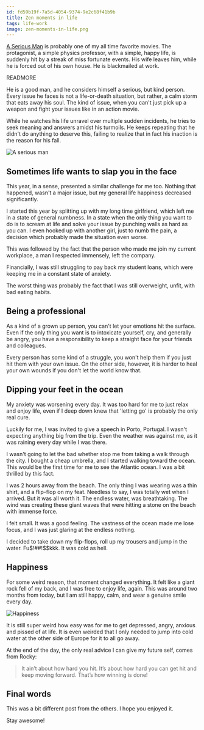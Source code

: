 ```yaml
---
id: fd59b19f-7a5d-4054-9374-9e2c68f41b9b
title: Zen moments in life
tags: life-work
image: zen-moments-in-life.png
---
```


[A Serious Man](http://www.imdb.com/title/tt1019452/) is probably one of my all
time favorite movies. The protagonist, a simple physics professor, with a
simple, happy life, is suddenly hit by a streak of miss fortunate events. His
wife leaves him, while he is forced out of his own house. He is blackmailed
at work.

READMORE

He is a good man, and he considers himself a serious, but kind person. Every
issue he faces is not a life-or-death situation, but rather, a calm storm that
eats away his soul. The kind of issue, when you can't just pick up a weapon and
fight your issues like in an action movie.

While he watches his life unravel over multiple sudden incidents, he tries to
seek meaning and answers amidst his turmoils. He keeps repeating that he didn't
do anything to deserve this, failing to realize that in fact his inaction is
the reason for his fall.

![A serious man](images/zen/a-serious-man.jpg)

## Sometimes life wants to slap you in the face

This year, in a sense, presented a similar challenge for me too. Nothing that
happened, wasn't a major issue, but my general life happiness decreased
significantly.

I started this year by splitting up with my long time girlfriend, which left me
in a state of general numbness. In a state when the only thing you want to
do is to scream at life and solve your issue by punching walls as hard as you
can. I even hooked up with another girl, just to numb the pain, a decision
which probably made the situation even worse.

This was followed by the fact that the person who made me join my current
workplace, a man I respected immensely, left the company.

Financially, I was still struggling to pay back my student loans, which were
keeping me in a constant state of anxiety.

The worst thing was probably the fact that I was still overweight, unfit, with
bad eating habits.

## Being a professional

As a kind of a grown up person, you can't let your emotions hit the surface.
Even if the only thing you want is to intoxicate yourself, cry, and generally be
angry, you have a responsibility to keep a straight face for your friends and
colleagues.

Every person has some kind of a struggle, you won't help them if you just hit
them with your own issue. On the other side, however, it is harder to heal your
own wounds if you don't let the world know that.

## Dipping your feet in the ocean

My anxiety was worsening every day. It was too hard for me to just relax and
enjoy life, even if I deep down knew that 'letting go' is probably the only real
cure.

Luckily for me, I was invited to give a speech in Porto, Portugal. I wasn't
expecting anything big from the trip. Even the weather was against me, as it was
raining every day while I was there.

I wasn't going to let the bad whether stop me from taking a walk through the
city. I bought a cheap umbrella, and I started walking toward the ocean. This
would be the first time for me to see the Atlantic ocean. I was a bit thrilled
by this fact.

I was 2 hours away from the beach. The only thing I was wearing was a
thin shirt, and a flip-flop on my feat. Needless to say, I was totally wet when
I arrived. But it was all worth it. The endless water, was breathtaking. The
wind was creating these giant waves that were hitting a stone on the beach with
immense force.

I felt small. It was a good feeling. The vastness of the ocean made me lose
focus, and I was just glaring at the endless nothing.

I decided to take down my flip-flops, roll up my trousers and jump in the water.
Fu$!##!$$kkk. It was cold as hell.

## Happiness

For some weird reason, that moment changed everything. It felt like a giant rock
fell of my back, and I was free to enjoy life, again. This was around two months
from today, but I am still happy, calm, and wear a genuine smile every day.

![Happiness](images/zen/happiness.jpg)

It is still super weird how easy was for me to get depressed, angry, anxious
and pissed of at life. It is even weirded that I only needed to jump into cold
water at the other side of Europe for it to all go away.

At the end of the day, the only real advice I can give my future self, comes
from Rocky:

> It ain’t about how hard you hit. It’s about how hard you can get hit and keep
> moving forward. That’s how winning is done!

## Final words

This was a bit different post from the others. I hope you enjoyed it.

Stay awesome!
